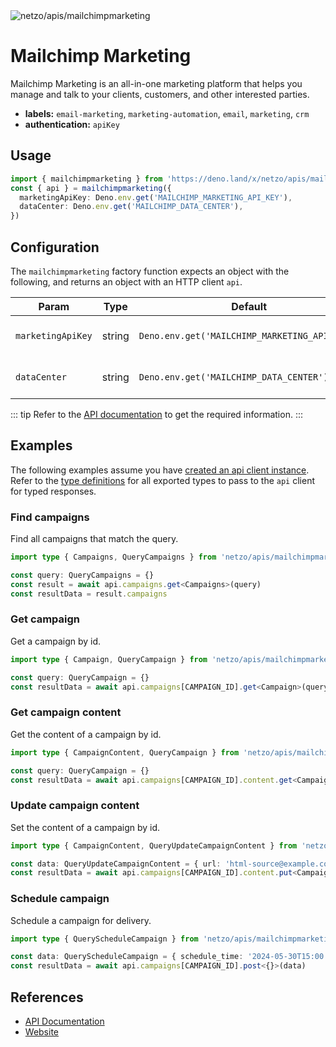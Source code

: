 <img src="https://raw.githubusercontent.com/netzo/netzo/main/assets/apis/mailchimp.svg" alt="netzo/apis/mailchimpmarketing" class="mb-5 w-75px">

# Mailchimp Marketing

Mailchimp Marketing is an all-in-one marketing platform that helps you manage and talk to your clients, customers, and other interested parties.

- **labels:** `email-marketing`, `marketing-automation`, `email`, `marketing`, `crm`
- **authentication:** `apiKey`

## Usage

```ts
import { mailchimpmarketing } from 'https://deno.land/x/netzo/apis/mailchimpmarketing/mod.ts'
const { api } = mailchimpmarketing({
  marketingApiKey: Deno.env.get('MAILCHIMP_MARKETING_API_KEY'),
  dataCenter: Deno.env.get('MAILCHIMP_DATA_CENTER'),
})
```

## Configuration

The `mailchimpmarketing` factory function expects an object with the following, and returns an object with an HTTP client `api`.

| Param             | Type   | Default                                       | Description                           |
|-------------------|--------|-----------------------------------------------|---------------------------------------|
| `marketingApiKey` | string | `Deno.env.get('MAILCHIMP_MARKETING_API_KEY')` | the api key to use for authentication |
| `dataCenter`      | string | `Deno.env.get('MAILCHIMP_DATA_CENTER')`       | the data center for your account      |

::: tip Refer to the [API documentation](https://mailchimp.com/developer/marketing/) to get the required information.
:::

## Examples

The following examples assume you have [created an api client instance](#usage). Refer to the [type definitions](https://deno.land/x/netzo/apis/mailchimpmarketing/types.ts) for all exported types to pass to the `api` client for typed responses.

### Find campaigns

Find all campaigns that match the query.

```ts
import type { Campaigns, QueryCampaigns } from 'netzo/apis/mailchimpmarketing/types.ts'

const query: QueryCampaigns = {}
const result = await api.campaigns.get<Campaigns>(query)
const resultData = result.campaigns
```

### Get campaign

Get a campaign by id.

```ts
import type { Campaign, QueryCampaign } from 'netzo/apis/mailchimpmarketing/types.ts'

const query: QueryCampaign = {}
const resultData = await api.campaigns[CAMPAIGN_ID].get<Campaign>(query)
```

### Get campaign content

Get the content of a campaign by id.

```ts
import type { CampaignContent, QueryCampaign } from 'netzo/apis/mailchimpmarketing/types.ts'

const query: QueryCampaign = {}
const resultData = await api.campaigns[CAMPAIGN_ID].content.get<CampaignContent>(query)
```

### Update campaign content

Set the content of a campaign by id.

```ts
import type { CampaignContent, QueryUpdateCampaignContent } from 'netzo/apis/mailchimpmarketing/types.ts'

const data: QueryUpdateCampaignContent = { url: 'html-source@example.com' }
const resultData = await api.campaigns[CAMPAIGN_ID].content.put<CampaignContent>(data)
```

### Schedule campaign

Schedule a campaign for delivery.

```ts
import type { QueryScheduleCampaign } from 'netzo/apis/mailchimpmarketing/types.ts'

const data: QueryScheduleCampaign = { schedule_time: '2024-05-30T15:00' }
const resultData = await api.campaigns[CAMPAIGN_ID].post<{}>(data)
```

## References

- [API Documentation](https://mailchimp.com/developer/marketing/)
- [Website](https://mailchimp.com/)
